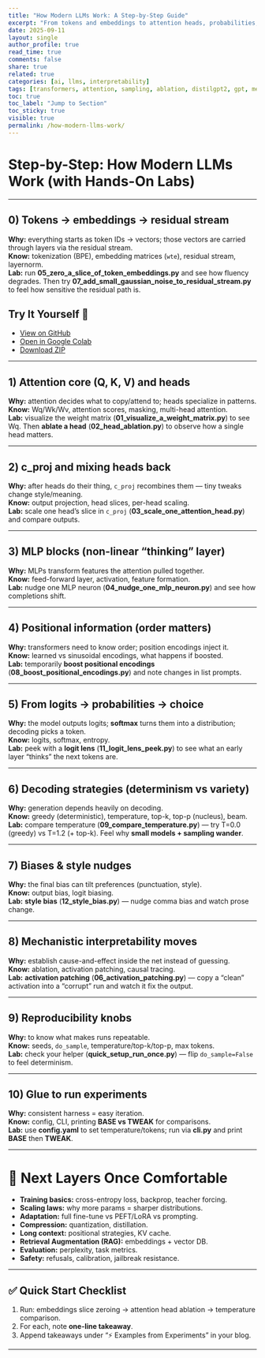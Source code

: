 ```yaml
---
title: "How Modern LLMs Work: A Step-by-Step Guide"
excerpt: "From tokens and embeddings to attention heads, probabilities, sampling, and ablations — a practical walkthrough of how large language models process text and why small models wander."
date: 2025-09-11
layout: single
author_profile: true
read_time: true
comments: false
share: true
related: true
categories: [ai, llms, interpretability]
tags: [transformers, attention, sampling, ablation, distilgpt2, gpt, mechanistic-interpretability, probability]
toc: true
toc_label: "Jump to Section"
toc_sticky: true
visible: true
permalink: /how-modern-llms-work/
---
```


# Step-by-Step: How Modern LLMs Work (with Hands-On Labs)

---

## 0) Tokens → embeddings → residual stream
**Why:** everything starts as token IDs → vectors; those vectors are carried through layers via the residual stream.  
**Know:** tokenization (BPE), embedding matrices (`wte`), residual stream, layernorm.  
**Lab:** run **05_zero_a_slice_of_token_embeddings.py** and see how fluency degrades. Then try **07_add_small_gaussian_noise_to_residual_stream.py** to feel how sensitive the residual path is.

## Try It Yourself 🚀

- [View on GitHub](https://github.com/your-username/how-modern-llms-work-demo/blob/main/demo.ipynb)  
- [Open in Google Colab](https://colab.research.google.com/github/your-username/how-modern-llms-work-demo/blob/main/demo.ipynb)  
- [Download ZIP](https://github.com/your-username/how-modern-llms-work-demo/archive/refs/heads/main.zip)  

---

## 1) Attention core (Q, K, V) and heads
**Why:** attention decides what to copy/attend to; heads specialize in patterns.  
**Know:** Wq/Wk/Wv, attention scores, masking, multi-head attention.  
**Lab:** visualize the weight matrix (**01_visualize_a_weight_matrix.py**) to see Wq. Then **ablate a head** (**02_head_ablation.py**) to observe how a single head matters.

---

## 2) c_proj and mixing heads back
**Why:** after heads do their thing, `c_proj` recombines them — tiny tweaks change style/meaning.  
**Know:** output projection, head slices, per-head scaling.  
**Lab:** scale one head’s slice in `c_proj` (**03_scale_one_attention_head.py**) and compare outputs.

---

## 3) MLP blocks (non-linear “thinking” layer)
**Why:** MLPs transform features the attention pulled together.  
**Know:** feed-forward layer, activation, feature formation.  
**Lab:** nudge one MLP neuron (**04_nudge_one_mlp_neuron.py**) and see how completions shift.

---

## 4) Positional information (order matters)
**Why:** transformers need to know order; position encodings inject it.  
**Know:** learned vs sinusoidal encodings, what happens if boosted.  
**Lab:** temporarily **boost positional encodings** (**08_boost_positional_encodings.py**) and note changes in list prompts.

---

## 5) From logits → probabilities → choice
**Why:** the model outputs logits; **softmax** turns them into a distribution; decoding picks a token.  
**Know:** logits, softmax, entropy.  
**Lab:** peek with a **logit lens** (**11_logit_lens_peek.py**) to see what an early layer “thinks” the next tokens are.

---

## 6) Decoding strategies (determinism vs variety)
**Why:** generation depends heavily on decoding.  
**Know:** greedy (deterministic), temperature, top-k, top-p (nucleus), beam.  
**Lab:** compare temperature (**09_compare_temperature.py**) — try T=0.0 (greedy) vs T=1.2 (+ top-k). Feel why **small models + sampling wander**.

---

## 7) Biases & style nudges
**Why:** the final bias can tilt preferences (punctuation, style).  
**Know:** output bias, logit biasing.  
**Lab:** **style bias** (**12_style_bias.py**) — nudge comma bias and watch prose change.

---

## 8) Mechanistic interpretability moves
**Why:** establish cause-and-effect inside the net instead of guessing.  
**Know:** ablation, activation patching, causal tracing.  
**Lab:** **activation patching** (**06_activation_patching.py**) — copy a “clean” activation into a “corrupt” run and watch it fix the output.

---

## 9) Reproducibility knobs
**Why:** to know what makes runs repeatable.  
**Know:** seeds, `do_sample`, temperature/top-k/top-p, max tokens.  
**Lab:** check your helper (**quick_setup_run_once.py**) — flip `do_sample=False` to feel determinism.

---

## 10) Glue to run experiments
**Why:** consistent harness = easy iteration.  
**Know:** config, CLI, printing **BASE vs TWEAK** for comparisons.  
**Lab:** use **config.yaml** to set temperature/tokens; run via **cli.py** and print **BASE** then **TWEAK**.

---

# 🚀 Next Layers Once Comfortable
- **Training basics:** cross-entropy loss, backprop, teacher forcing.  
- **Scaling laws:** why more params = sharper distributions.  
- **Adaptation:** full fine-tune vs PEFT/LoRA vs prompting.  
- **Compression:** quantization, distillation.  
- **Long context:** positional strategies, KV cache.  
- **Retrieval Augmentation (RAG):** embeddings + vector DB.  
- **Evaluation:** perplexity, task metrics.  
- **Safety:** refusals, calibration, jailbreak resistance.

---

## ✅ Quick Start Checklist
1. Run: embeddings slice zeroing → attention head ablation → temperature comparison.  
2. For each, note **one-line takeaway**.  
3. Append takeaways under “⚡ Examples from Experiments” in your blog.

---
